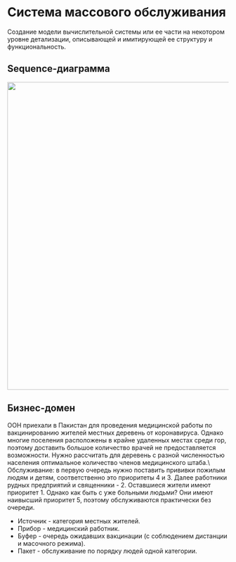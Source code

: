 # Система массового обслуживания
Создание модели вычислительной системы или ее части на некотором уровне детализации, описывающей и
имитирующей ее структуру и функциональность.

## Sequence-диаграмма
<img src = "https://user-images.githubusercontent.com/55200686/105898268-46f0a100-602a-11eb-9a2e-8d676f02cb32.png" width = "700">

## Бизнес-домен
ООН приехали в Пакистан для проведения медицинской работы по вакцинированию жителей местных деревень от коронавируса. Однако многие поселения расположены в крайне удаленных местах среди гор, поэтому доставить большое количество врачей не предоставляется возможности. Нужно рассчитать для деревень с разной численностью населения оптимальное количество членов медицинского штаба.\\
Обслуживание: в первую очередь нужно поставить прививки пожилым людям и детям, соответственно это приоритеты 4 и 3. Далее работники рудных предприятий и священники - 2. Оставшиеся жители имеют приоритет 1. Однако как быть с уже больными людьми? Они имеют наивысший приоритет 5, поэтому обслуживаются практически без очереди.

  - Источник - категория местных жителей.
  - Прибор - медицинский работник.
  - Буфер - очередь ожидавших вакцинации (с соблюдением дистанции и масочного режима).
  - Пакет - обслуживание по порядку людей одной категории.

